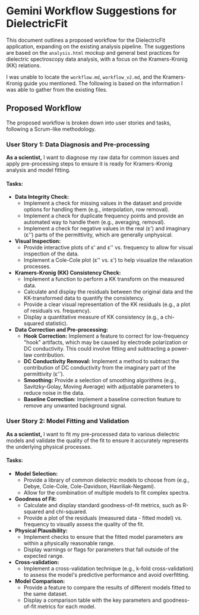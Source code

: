 
# Gemini Workflow Suggestions for DielectricFit

This document outlines a proposed workflow for the DielectricFit application, expanding on the existing analysis pipeline. The suggestions are based on the `analysis.html` mockup and general best practices for dielectric spectroscopy data analysis, with a focus on the Kramers-Kronig (KK) relations.

I was unable to locate the `workflow.md`, `workflow_v2.md`, and the Kramers-Kronig guide you mentioned. The following is based on the information I was able to gather from the existing files.

## Proposed Workflow

The proposed workflow is broken down into user stories and tasks, following a Scrum-like methodology.

### User Story 1: Data Diagnosis and Pre-processing

**As a scientist,** I want to diagnose my raw data for common issues and apply pre-processing steps to ensure it is ready for Kramers-Kronig analysis and model fitting.

#### Tasks:

*   **Data Integrity Check:**
    *   Implement a check for missing values in the dataset and provide options for handling them (e.g., interpolation, row removal).
    *   Implement a check for duplicate frequency points and provide an automated way to handle them (e.g., averaging, removal).
    *   Implement a check for negative values in the real (ε') and imaginary (ε'') parts of the permittivity, which are generally unphysical.
*   **Visual Inspection:**
    *   Provide interactive plots of ε' and ε'' vs. frequency to allow for visual inspection of the data.
    *   Implement a Cole-Cole plot (ε'' vs. ε') to help visualize the relaxation processes.
*   **Kramers-Kronig (KK) Consistency Check:**
    *   Implement a function to perform a KK transform on the measured data.
    *   Calculate and display the residuals between the original data and the KK-transformed data to quantify the consistency.
    *   Provide a clear visual representation of the KK residuals (e.g., a plot of residuals vs. frequency).
    *   Display a quantitative measure of KK consistency (e.g., a chi-squared statistic).
*   **Data Correction and Pre-processing:**
    *   **Hook Correction:** Implement a feature to correct for low-frequency "hook" artifacts, which may be caused by electrode polarization or DC conductivity. This could involve fitting and subtracting a power-law contribution.
    *   **DC Conductivity Removal:** Implement a method to subtract the contribution of DC conductivity from the imaginary part of the permittivity (ε'').
    *   **Smoothing:** Provide a selection of smoothing algorithms (e.g., Savitzky-Golay, Moving Average) with adjustable parameters to reduce noise in the data.
    *   **Baseline Correction:** Implement a baseline correction feature to remove any unwanted background signal.

### User Story 2: Model Fitting and Validation

**As a scientist,** I want to fit my pre-processed data to various dielectric models and validate the quality of the fit to ensure it accurately represents the underlying physical processes.

#### Tasks:

*   **Model Selection:**
    *   Provide a library of common dielectric models to choose from (e.g., Debye, Cole-Cole, Cole-Davidson, Havriliak-Negami).
    *   Allow for the combination of multiple models to fit complex spectra.
*   **Goodness of Fit:**
    *   Calculate and display standard goodness-of-fit metrics, such as R-squared and chi-squared.
    *   Provide a plot of the residuals (measured data - fitted model) vs. frequency to visually assess the quality of the fit.
*   **Physical Plausibility:**
    *   Implement checks to ensure that the fitted model parameters are within a physically reasonable range.
    *   Display warnings or flags for parameters that fall outside of the expected range.
*   **Cross-validation:**
    *   Implement a cross-validation technique (e.g., k-fold cross-validation) to assess the model's predictive performance and avoid overfitting.
*   **Model Comparison:**
    *   Provide a feature to compare the results of different models fitted to the same dataset.
    *   Display a comparison table with the key parameters and goodness-of-fit metrics for each model.

